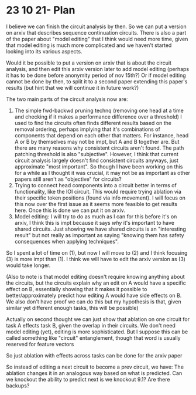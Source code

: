 # 23 10 21- Plan

I believe we can finish the circuit analysis by then. So we can put a version on arxiv that describes sequence continuation circuits. There is also a part of the paper about "model editing" that I think would need more time, given that model editing is much more complicated and we haven't started looking into its various aspects.

Would it be possible to put a version on arxiv that is about the circuit analysis, and then edit this arxiv version later to add model editing (perhaps it has to be done before anonymity period of nov 15th?) Or if model editing cannot be done by then, to split it to a second paper extending this paper's results (but hint that we will continue it in future work?)

The two main parts of the circuit analysis now are:

1. The simple fwd-backwd pruning technq (removing one head at a time and checking if it makes a performance difference over a threshold) I used to find the circuits often finds different results based on the removal ordering, perhaps implying that it's combinations of components that depend on each other that matters. For instance, head A or B by themselves may not be impt, but A and B together are. But there are many reasons why consistent circuits aren't found. The path patching threshold is also "subjective". However, I think that current circuit analysis largely doesn't find consistent circuits anyways, just approximate "most important". So though I have been working on this for a while as I thought it was crucial, it may not be as important as other papers still aren't as "objective" for circuits?
2. Trying to connect head components into a circuit better in terms of functionality, like the IOI circuit. This would require trying ablation via their specific token positions (found via info movement). I will focus on this now over the first issue as it seems more feasible to get results here. Once this is done we can put it on arxiv.
3. Model editing: I will try to do as much as I can for this before it's on arxiv, I think this is impt because it says *why* it's important to have shared circuits. Just showing we have shared circuits is an "interesting result" but not really as important as saying "knowing them has safety consequences when applying techniques".

So I spent a lot of time on (1), but now I will move to (2) and I think focusing (3) is more impt than (1). I think we will have to edit the arxiv version as (3) would take longer.

(Also to note is that model editing doesn't require knowing anything about the circuits, but the circuits explain why an edit on A would have a specific effect on B, essentially showing that it makes it possible to better/approximately predict how editing A would have side effects on B. We also don't have proof we can do this but my hypothesis is that, given similar yet different enough tasks, this will be possible)

Actually on second thought we can just show that ablation on one circuit for task A effects task B, given the overlap in their circuits. We don't need model editing (yet), editing is more sophisticated. But I suppose this can be called something like "circuit" entanglement, though that word is usually reserved for feature vectors

So just ablation with effects across tasks can be done for the arxiv paper

So instead of editing a next circuit to become a prev circuit, we have: The ablation changes it in an analogous way based on what is predicted. Can we knockout the ability to predict next is we knockout 9.1? Are there backups?